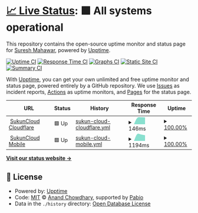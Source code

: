 # [📈 Live Status](https://status.sukuncloud.com): <!--live status--> **🟩 All systems operational**

This repository contains the open-source uptime monitor and status page for [Suresh Mahawar](https://www.sukuncloud.com), powered by [Upptime](https://github.com/upptime/upptime).

[![Uptime CI](https://github.com/suresh-mahawar/uptime/workflows/Uptime%20CI/badge.svg)](https://github.com/suresh-mahawar/uptime/actions?query=workflow%3A%22Uptime+CI%22)
[![Response Time CI](https://github.com/suresh-mahawar/uptime/workflows/Response%20Time%20CI/badge.svg)](https://github.com/suresh-mahawar/uptime/actions?query=workflow%3A%22Response+Time+CI%22)
[![Graphs CI](https://github.com/suresh-mahawar/uptime/workflows/Graphs%20CI/badge.svg)](https://github.com/suresh-mahawar/uptime/actions?query=workflow%3A%22Graphs+CI%22)
[![Static Site CI](https://github.com/suresh-mahawar/uptime/workflows/Static%20Site%20CI/badge.svg)](https://github.com/suresh-mahawar/uptime/actions?query=workflow%3A%22Static+Site+CI%22)
[![Summary CI](https://github.com/suresh-mahawar/uptime/workflows/Summary%20CI/badge.svg)](https://github.com/suresh-mahawar/uptime/actions?query=workflow%3A%22Summary+CI%22)

With [Upptime](https://upptime.js.org), you can get your own unlimited and free uptime monitor and status page, powered entirely by a GitHub repository. We use [Issues](https://github.com/suresh-mahawar/uptime/issues) as incident reports, [Actions](https://github.com/suresh-mahawar/uptime/actions) as uptime monitors, and [Pages](https://status.sukuncloud.com) for the status page.

<!--start: status pages-->
<!-- This summary is generated by Upptime (https://github.com/upptime/upptime) -->
<!-- Do not edit this manually, your changes will be overwritten -->
<!-- prettier-ignore -->
| URL | Status | History | Response Time | Uptime |
| --- | ------ | ------- | ------------- | ------ |
| <img alt="" src="https://icons.duckduckgo.com/ip3/sukuncloud.com.ico" height="13"> [SukunCloud Cloudflare](https://sukuncloud.com) | 🟩 Up | [sukun-cloud-cloudflare.yml](https://github.com/suresh-mahawar/uptime/commits/HEAD/history/sukun-cloud-cloudflare.yml) | <details><summary><img alt="Response time graph" src="./graphs/sukun-cloud-cloudflare/response-time-week.png" height="20"> 146ms</summary><br><a href="https://status.sukuncloud.com/history/sukun-cloud-cloudflare"><img alt="Response time 146" src="https://img.shields.io/endpoint?url=https%3A%2F%2Fraw.githubusercontent.com%2Fsuresh-mahawar%2Fuptime%2FHEAD%2Fapi%2Fsukun-cloud-cloudflare%2Fresponse-time.json"></a><br><a href="https://status.sukuncloud.com/history/sukun-cloud-cloudflare"><img alt="24-hour response time 147" src="https://img.shields.io/endpoint?url=https%3A%2F%2Fraw.githubusercontent.com%2Fsuresh-mahawar%2Fuptime%2FHEAD%2Fapi%2Fsukun-cloud-cloudflare%2Fresponse-time-day.json"></a><br><a href="https://status.sukuncloud.com/history/sukun-cloud-cloudflare"><img alt="7-day response time 146" src="https://img.shields.io/endpoint?url=https%3A%2F%2Fraw.githubusercontent.com%2Fsuresh-mahawar%2Fuptime%2FHEAD%2Fapi%2Fsukun-cloud-cloudflare%2Fresponse-time-week.json"></a><br><a href="https://status.sukuncloud.com/history/sukun-cloud-cloudflare"><img alt="30-day response time 146" src="https://img.shields.io/endpoint?url=https%3A%2F%2Fraw.githubusercontent.com%2Fsuresh-mahawar%2Fuptime%2FHEAD%2Fapi%2Fsukun-cloud-cloudflare%2Fresponse-time-month.json"></a><br><a href="https://status.sukuncloud.com/history/sukun-cloud-cloudflare"><img alt="1-year response time 146" src="https://img.shields.io/endpoint?url=https%3A%2F%2Fraw.githubusercontent.com%2Fsuresh-mahawar%2Fuptime%2FHEAD%2Fapi%2Fsukun-cloud-cloudflare%2Fresponse-time-year.json"></a></details> | <details><summary><a href="https://status.sukuncloud.com/history/sukun-cloud-cloudflare">100.00%</a></summary><a href="https://status.sukuncloud.com/history/sukun-cloud-cloudflare"><img alt="All-time uptime 100.00%" src="https://img.shields.io/endpoint?url=https%3A%2F%2Fraw.githubusercontent.com%2Fsuresh-mahawar%2Fuptime%2FHEAD%2Fapi%2Fsukun-cloud-cloudflare%2Fuptime.json"></a><br><a href="https://status.sukuncloud.com/history/sukun-cloud-cloudflare"><img alt="24-hour uptime 100.00%" src="https://img.shields.io/endpoint?url=https%3A%2F%2Fraw.githubusercontent.com%2Fsuresh-mahawar%2Fuptime%2FHEAD%2Fapi%2Fsukun-cloud-cloudflare%2Fuptime-day.json"></a><br><a href="https://status.sukuncloud.com/history/sukun-cloud-cloudflare"><img alt="7-day uptime 100.00%" src="https://img.shields.io/endpoint?url=https%3A%2F%2Fraw.githubusercontent.com%2Fsuresh-mahawar%2Fuptime%2FHEAD%2Fapi%2Fsukun-cloud-cloudflare%2Fuptime-week.json"></a><br><a href="https://status.sukuncloud.com/history/sukun-cloud-cloudflare"><img alt="30-day uptime 100.00%" src="https://img.shields.io/endpoint?url=https%3A%2F%2Fraw.githubusercontent.com%2Fsuresh-mahawar%2Fuptime%2FHEAD%2Fapi%2Fsukun-cloud-cloudflare%2Fuptime-month.json"></a><br><a href="https://status.sukuncloud.com/history/sukun-cloud-cloudflare"><img alt="1-year uptime 100.00%" src="https://img.shields.io/endpoint?url=https%3A%2F%2Fraw.githubusercontent.com%2Fsuresh-mahawar%2Fuptime%2FHEAD%2Fapi%2Fsukun-cloud-cloudflare%2Fuptime-year.json"></a></details>
| <img alt="" src="https://icons.duckduckgo.com/ip3/test.sukuncloud.com.ico" height="13"> [SukunCloud Mobile](https://test.sukuncloud.com) | 🟩 Up | [sukun-cloud-mobile.yml](https://github.com/suresh-mahawar/uptime/commits/HEAD/history/sukun-cloud-mobile.yml) | <details><summary><img alt="Response time graph" src="./graphs/sukun-cloud-mobile/response-time-week.png" height="20"> 1194ms</summary><br><a href="https://status.sukuncloud.com/history/sukun-cloud-mobile"><img alt="Response time 1194" src="https://img.shields.io/endpoint?url=https%3A%2F%2Fraw.githubusercontent.com%2Fsuresh-mahawar%2Fuptime%2FHEAD%2Fapi%2Fsukun-cloud-mobile%2Fresponse-time.json"></a><br><a href="https://status.sukuncloud.com/history/sukun-cloud-mobile"><img alt="24-hour response time 1058" src="https://img.shields.io/endpoint?url=https%3A%2F%2Fraw.githubusercontent.com%2Fsuresh-mahawar%2Fuptime%2FHEAD%2Fapi%2Fsukun-cloud-mobile%2Fresponse-time-day.json"></a><br><a href="https://status.sukuncloud.com/history/sukun-cloud-mobile"><img alt="7-day response time 1194" src="https://img.shields.io/endpoint?url=https%3A%2F%2Fraw.githubusercontent.com%2Fsuresh-mahawar%2Fuptime%2FHEAD%2Fapi%2Fsukun-cloud-mobile%2Fresponse-time-week.json"></a><br><a href="https://status.sukuncloud.com/history/sukun-cloud-mobile"><img alt="30-day response time 1194" src="https://img.shields.io/endpoint?url=https%3A%2F%2Fraw.githubusercontent.com%2Fsuresh-mahawar%2Fuptime%2FHEAD%2Fapi%2Fsukun-cloud-mobile%2Fresponse-time-month.json"></a><br><a href="https://status.sukuncloud.com/history/sukun-cloud-mobile"><img alt="1-year response time 1194" src="https://img.shields.io/endpoint?url=https%3A%2F%2Fraw.githubusercontent.com%2Fsuresh-mahawar%2Fuptime%2FHEAD%2Fapi%2Fsukun-cloud-mobile%2Fresponse-time-year.json"></a></details> | <details><summary><a href="https://status.sukuncloud.com/history/sukun-cloud-mobile">100.00%</a></summary><a href="https://status.sukuncloud.com/history/sukun-cloud-mobile"><img alt="All-time uptime 100.00%" src="https://img.shields.io/endpoint?url=https%3A%2F%2Fraw.githubusercontent.com%2Fsuresh-mahawar%2Fuptime%2FHEAD%2Fapi%2Fsukun-cloud-mobile%2Fuptime.json"></a><br><a href="https://status.sukuncloud.com/history/sukun-cloud-mobile"><img alt="24-hour uptime 100.00%" src="https://img.shields.io/endpoint?url=https%3A%2F%2Fraw.githubusercontent.com%2Fsuresh-mahawar%2Fuptime%2FHEAD%2Fapi%2Fsukun-cloud-mobile%2Fuptime-day.json"></a><br><a href="https://status.sukuncloud.com/history/sukun-cloud-mobile"><img alt="7-day uptime 100.00%" src="https://img.shields.io/endpoint?url=https%3A%2F%2Fraw.githubusercontent.com%2Fsuresh-mahawar%2Fuptime%2FHEAD%2Fapi%2Fsukun-cloud-mobile%2Fuptime-week.json"></a><br><a href="https://status.sukuncloud.com/history/sukun-cloud-mobile"><img alt="30-day uptime 100.00%" src="https://img.shields.io/endpoint?url=https%3A%2F%2Fraw.githubusercontent.com%2Fsuresh-mahawar%2Fuptime%2FHEAD%2Fapi%2Fsukun-cloud-mobile%2Fuptime-month.json"></a><br><a href="https://status.sukuncloud.com/history/sukun-cloud-mobile"><img alt="1-year uptime 100.00%" src="https://img.shields.io/endpoint?url=https%3A%2F%2Fraw.githubusercontent.com%2Fsuresh-mahawar%2Fuptime%2FHEAD%2Fapi%2Fsukun-cloud-mobile%2Fuptime-year.json"></a></details>

<!--end: status pages-->

[**Visit our status website →**](https://status.sukuncloud.com)

## 📄 License

- Powered by: [Upptime](https://github.com/upptime/upptime)
- Code: [MIT](./LICENSE) © [Anand Chowdhary](https://anandchowdhary.com), supported by [Pabio](https://pabio.com)
- Data in the `./history` directory: [Open Database License](https://opendatacommons.org/licenses/odbl/1-0/)
